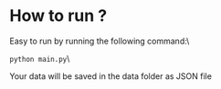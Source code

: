 # How to run ?
Easy to run by running the following command:\

`python main.py`\

Your data will be saved in the data folder as JSON file
